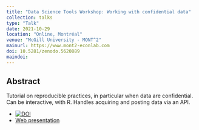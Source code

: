 ```yaml
---
title: "Data Science Tools Workshop: Working with confidential data"
collection: talks
type: "Talk"
date: 2021-10-29
location: "Online, Montréal"
venue: "McGill University - MONT^2"
mainurl: https://www.mont2-econlab.com
doi: 10.5281/zenodo.5620889
maindoi: 
---
```


## Abstract

Tutorial on reproducible practices, in particular when data are confidential. Can be interactive, with R. Handles acquiring and posting data via an API.

- [![DOI](https://zenodo.org/badge/DOI/10.5281/zenodo.5620889.svg)](https://doi.org/10.5281/zenodo.5620889)
- [Web presentation](https://github.com/labordynamicsinstitute/reproducibility-confidential)